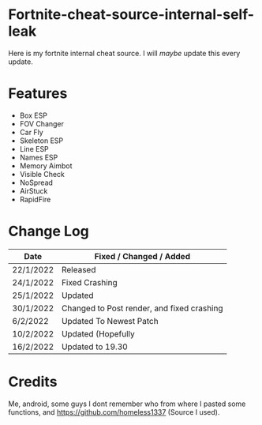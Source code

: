 # Fortnite-cheat-source-internal-self-leak
Here is my fortnite internal cheat source. I will *maybe* update this every update.

# Features
* Box ESP
* FOV Changer
* Car Fly
* Skeleton ESP
* Line ESP
* Names ESP
* Memory Aimbot
* Visible Check
* NoSpread
* AirStuck
* RapidFire


# Change Log 
| Date         | Fixed / Changed / Added |
| ------------ | ----------------------- |
| 22/1/2022   | Released                |
| 24/1/2022   | Fixed Crashing          |
| 25/1/2022   | Updated                 |
| 30/1/2022   | Changed to Post render, and fixed crashing                 |
| 6/2/2022   | Updated To Newest Patch                |
| 10/2/2022   | Updated       (Hopefully          |
| 16/2/2022   | Updated  to 19.30          |




# Credits 

Me, android, some guys I dont remember who from where I pasted some functions, and https://github.com/homeless1337 (Source I used). 

